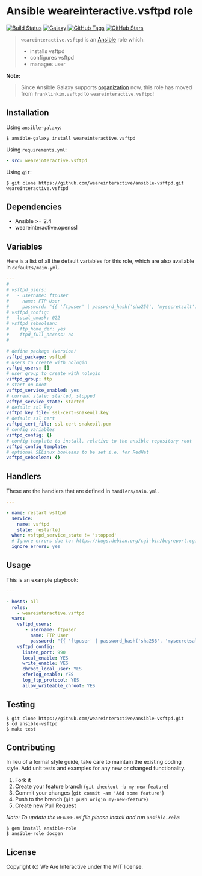 # Ansible weareinteractive.vsftpd role

[![Build Status](https://img.shields.io/travis/weareinteractive/ansible-vsftpd.svg)](https://travis-ci.org/weareinteractive/ansible-vsftpd)
[![Galaxy](http://img.shields.io/badge/galaxy-weareinteractive.vsftpd-blue.svg)](https://galaxy.ansible.com/weareinteractive/vsftpd)
[![GitHub Tags](https://img.shields.io/github/tag/weareinteractive/ansible-vsftpd.svg)](https://github.com/weareinteractive/ansible-vsftpd)
[![GitHub Stars](https://img.shields.io/github/stars/weareinteractive/ansible-vsftpd.svg)](https://github.com/weareinteractive/ansible-vsftpd)

> `weareinteractive.vsftpd` is an [Ansible](http://www.ansible.com) role which:
>
> * installs vsftpd
> * configures vsftpd
> * manages user

**Note:**

> Since Ansible Galaxy supports [organization](https://www.ansible.com/blog/ansible-galaxy-2-release) now, this role has moved from `franklinkim.vsftpd` to `weareinteractive.vsftpd`!

## Installation

Using `ansible-galaxy`:

```shell
$ ansible-galaxy install weareinteractive.vsftpd
```

Using `requirements.yml`:

```yaml
- src: weareinteractive.vsftpd
```

Using `git`:

```shell
$ git clone https://github.com/weareinteractive/ansible-vsftpd.git weareinteractive.vsftpd
```

## Dependencies

* Ansible >= 2.4
* weareinteractive.openssl

## Variables

Here is a list of all the default variables for this role, which are also available in `defaults/main.yml`.

```yaml
---
#
# vsftpd_users:
#   - username: ftpuser
#     name: FTP User
#     password: "{{ 'ftpuser' | password_hash('sha256', 'mysecretsalt') }}"
# vsftpd_config:
#   local_umask: 022
# vsftpd_seboolean:
#    ftp_home_dir: yes
#    ftpd_full_access: no
#

# define package (version)
vsftpd_package: vsftpd
# users to create with nologin
vsftpd_users: []
# user group to create with nologin
vsftpd_group: ftp
# start on boot
vsftpd_service_enabled: yes
# current state: started, stopped
vsftpd_service_state: started
# default ssl key
vsftpd_key_file: ssl-cert-snakeoil.key
# default ssl cert
vsftpd_cert_file: ssl-cert-snakeoil.pem
# config variables
vsftpd_config: {}
# config template to install, relative to the ansible repository root
vsftpd_config_template:
# optional SELinux booleans to be set i.e. for RedHat
vsftpd_seboolean: {}

```

## Handlers

These are the handlers that are defined in `handlers/main.yml`.

```yaml
---

- name: restart vsftpd
  service:
    name: vsftpd
    state: restarted
  when: vsftpd_service_state != 'stopped'
  # Ignore errors due to: https://bugs.debian.org/cgi-bin/bugreport.cgi?bug=754762;msg=9
  ignore_errors: yes

```


## Usage

This is an example playbook:

```yaml
---

- hosts: all
  roles:
    - weareinteractive.vsftpd
  vars:
    vsftpd_users:
       - username: ftpuser
         name: FTP User
         password: "{{ 'ftpuser' | password_hash('sha256', 'mysecretsalt') }}"
    vsftpd_config:
      listen_port: 990
      local_enable: YES
      write_enable: YES
      chroot_local_user: YES
      xferlog_enable: YES
      log_ftp_protocol: YES
      allow_writeable_chroot: YES

```


## Testing

```shell
$ git clone https://github.com/weareinteractive/ansible-vsftpd.git
$ cd ansible-vsftpd
$ make test
```

## Contributing
In lieu of a formal style guide, take care to maintain the existing coding style. Add unit tests and examples for any new or changed functionality.

1. Fork it
2. Create your feature branch (`git checkout -b my-new-feature`)
3. Commit your changes (`git commit -am 'Add some feature'`)
4. Push to the branch (`git push origin my-new-feature`)
5. Create new Pull Request

*Note: To update the `README.md` file please install and run `ansible-role`:*

```shell
$ gem install ansible-role
$ ansible-role docgen
```

## License
Copyright (c) We Are Interactive under the MIT license.
